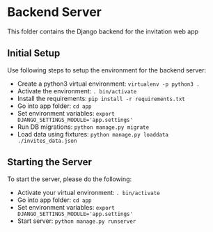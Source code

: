 # Backend Server
This folder contains the Django backend for the invitation web app

## Initial Setup
Use following steps to setup the environment for the backend server:
* Create a python3 virtual environment: `virtualenv -p python3 .`
* Activate the environment: `. bin/activate`
* Install the requirements: `pip install -r requirements.txt`
* Go into app folder: `cd app`
* Set environment variables: `export DJANGO_SETTINGS_MODULE='app.settings'`
* Run DB migrations: `python manage.py migrate`
* Load data using fixtures: `python manage.py loaddata ./invites_data.json`

## Starting the Server
To start the server, please do the following: 
* Activate your virtual environment: `. bin/activate`
* Go into app folder: `cd app`
* Set environment variables: `export DJANGO_SETTINGS_MODULE='app.settings'`
* Start server: `python manage.py runserver`
